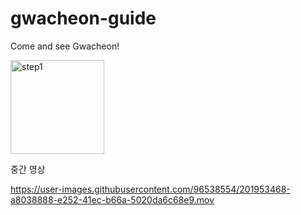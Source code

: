 # gwacheon-guide
Come and see Gwacheon!

<img width="150" alt="step1" src="https://user-images.githubusercontent.com/96538554/201466105-a82fa9b5-855a-4747-8c9c-bc57e674c7f1.png">


중간 영상

https://user-images.githubusercontent.com/96538554/201953468-a8038888-e252-41ec-b66a-5020da6c68e9.mov

